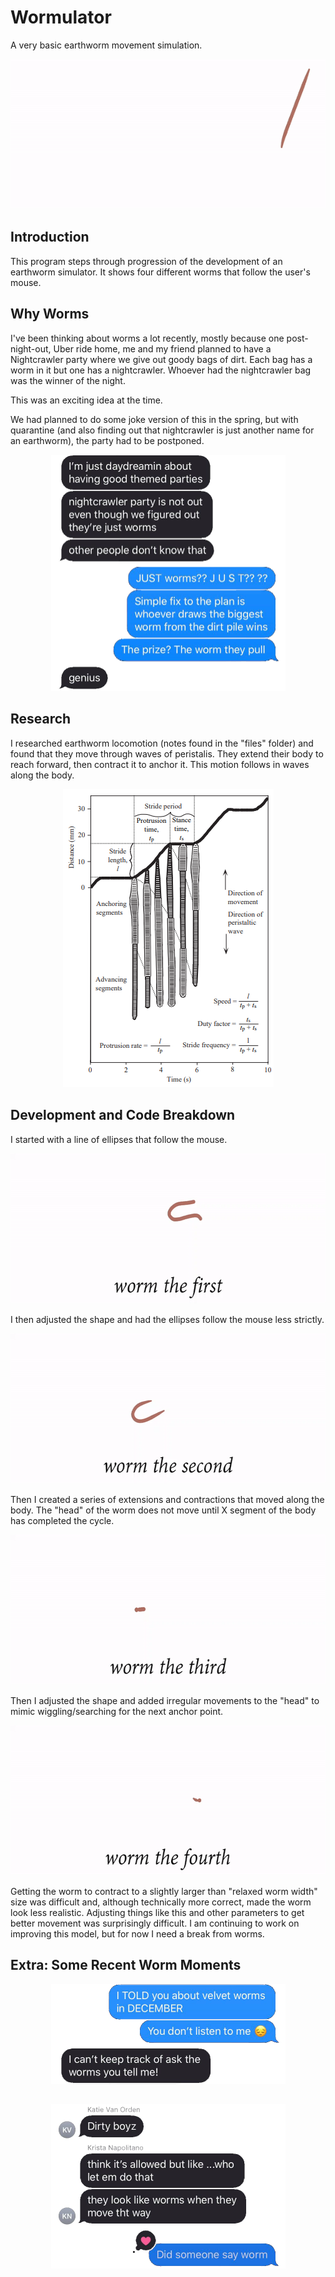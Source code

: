 # Wormulator
A very basic earthworm movement simulation.

<p align="center">
  <img width="600" height="240" src="https://github.com/jmac97/Wormulator/blob/master/media/worm.gif">
</p>

## Introduction
This program steps through progression of the development of an earthworm simulator. It shows four different worms that follow the user's mouse. 

## Why Worms
I've been thinking about worms a lot recently, mostly because one post-night-out, Uber ride home, me and my friend planned to have a Nightcrawler party where we give out goody bags of dirt. Each bag has a worm in it but one has a nightcrawler. Whoever had the nightcrawler bag was the winner of the night.

This was an exciting idea at the time. 

We had planned to do some joke version of this in the spring, but with quarantine (and also finding out that nightcrawler is just another name for an earthworm), the party had to be postponed. 

<p align="center">
  <img width="375" height="378.5" src="https://github.com/jmac97/Wormulator/blob/master/media/text3.png">
</p>

## Research
I researched earthworm locomotion (notes found in the "files" folder) and found that they move through waves of peristalis. They extend their body to reach forward, then contract it to anchor it. This motion follows in waves along the body. 

<p align="center">
  <img width="337" height="477" src="https://github.com/jmac97/Wormulator/blob/master/media/graph.png">
</p>

## Development and Code Breakdown
I started with a line of ellipses that follow the mouse. 
<p align="center">
  <img width="600" height="240" src="https://github.com/jmac97/Wormulator/blob/master/media/first.gif">
</p>

I then adjusted the shape and had the ellipses follow the mouse less strictly.
<p align="center">
  <img width="600" height="240" src="https://github.com/jmac97/Wormulator/blob/master/media/second.gif">
</p>

Then I created a series of extensions and contractions that moved along the body. The "head" of the worm does not move until X segment of the body has completed the cycle.
<p align="center">
  <img width="600" height="240" src="https://github.com/jmac97/Wormulator/blob/master/media/third.gif">
</p>

Then I adjusted the shape and added irregular movements to the "head" to mimic wiggling/searching for the next anchor point. 
<p align="center">
  <img width="600" height="240" src="https://github.com/jmac97/Wormulator/blob/master/media/fourth.gif">
</p>

Getting the worm to contract to a slightly larger than "relaxed worm width" size was difficult and, although technically more correct, made the worm look less realistic. Adjusting things like this and other parameters to get better movement was surprisingly difficult. I am continuing to work on improving this model, but for now I need a break from worms. 

## Extra: Some Recent Worm Moments
<p align="center">
  <img width="375" height="160" src="https://github.com/jmac97/Wormulator/blob/master/media/text1.png">
</p>

##

<p align="center">
  <img width="375" height="263" src="https://github.com/jmac97/Wormulator/blob/master/media/text2.png">
</p>
